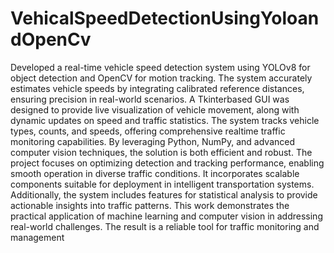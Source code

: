 # VehicalSpeedDetectionUsingYoloandOpenCv
Developed a real-time vehicle speed detection system
using YOLOv8 for object detection and OpenCV for motion tracking. The system accurately estimates vehicle
speeds by integrating calibrated reference distances, ensuring precision in real-world scenarios. A Tkinterbased GUI was designed to provide live visualization of vehicle movement, along with dynamic updates on
speed and traffic statistics. The system tracks vehicle types, counts, and speeds, offering comprehensive realtime traffic monitoring capabilities. By leveraging Python, NumPy, and advanced computer vision techniques,
the solution is both efficient and robust. The project focuses on optimizing detection and tracking
performance, enabling smooth operation in diverse traffic conditions. It incorporates scalable components
suitable for deployment in intelligent transportation systems. Additionally, the system includes features for
statistical analysis to provide actionable insights into traffic patterns. This work demonstrates the practical
application of machine learning and computer vision in addressing real-world challenges. The result is a
reliable tool for traffic monitoring and management
